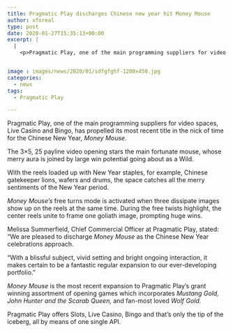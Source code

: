 ```yaml
---
title: Pragmatic Play discharges Chinese new year hit Money Mouse
author: xforeal 
type: post
date: 2020-01-27T15:35:13+00:00
excerpt: |
  |
    <p>Pragmatic Play, one of the main programming suppliers for video openings, Live Casino and Bingo, has propelled its most recent title without a moment to spare for the Chinese New Year, Money Mouse </p>


image : images/news/2020/01/sdfgfghf-1200x450.jpg
categories:
  - news
tags:
  - Pragmatic Play

---
```

Pragmatic Play, one of the main programming suppliers for video spaces, Live Casino and Bingo, has propelled its most recent title in the nick of time for the Chinese New Year, _Money Mouse_.

The 3×5, 25 payline video opening stars the main fortunate mouse, whose merry aura is joined by large win potential going about as a Wild.

With the reels loaded up with New Year staples, for example, Chinese gatekeeper lions, wafers and drums, the space catches all the merry sentiments of the New Year period.

_Money Mouse’s_ free turns mode is activated when three dissipate images show up on the reels at the same time. During the free twists highlight, the center reels unite to frame one goliath image, prompting huge wins.

Melissa Summerfield, Chief Commercial Officer at Pragmatic Play, stated: “We are pleased to discharge _Money Mouse_ as the Chinese New Year celebrations approach.

“With a blissful subject, vivid setting and bright ongoing interaction, it makes certain to be a fantastic regular expansion to our ever-developing portfolio.”

_Money Mouse_ is the most recent expansion to Pragmatic Play’s grant winning assortment of opening games which incorporates _Mustang Gold, John Hunter and the Scarab Queen,_ and fan-most loved _Wolf Gold._ 

Pragmatic Play offers Slots, Live Casino, Bingo and that’s only the tip of the iceberg, all by means of one single API.